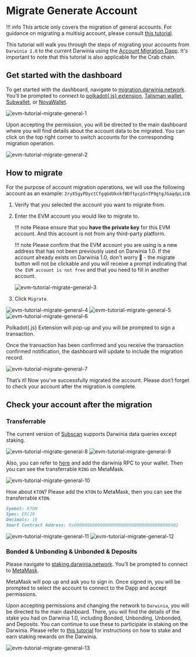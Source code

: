 # Migrate Generate Account


!!! info
    This article only covers the migration of general accounts. For guidance on migrating a multisig account, please consult [this tutorial](./multisig-account.md).


This tutorial will walk you through the steps of migrating your accounts from `Darwinia 1.0` to the current Darwinia using the [Account Migration Dapp](https://migration.darwinia.network/#/?network=Darwinia). It's important to note that this tutorial is also applicable for the Crab chain.

## Get started with the dashboard

To get started with the dashboard, navigate to [migration.darwinia.network](https://migration.darwinia.network/#/?network=Darwinia). You’ll be prompted to connect to [polkadot{.js} extension](https://polkadot.js.org/extension/), [Talisman wallet](https://www.talisman.xyz/), [Subwallet](https://subwallet.app/), or [NovaWallet](https://novawallet.io/).

![evm-tutorial-migrate-general-1](../../../images/evm-tutorial-migrate-general-1.png)

Upon accepting the permission, you will be directed to the main dashboard where you will find details about the account data to be migrated. You can click on the top right corner to switch accounts for the corresponding migration operation.

![evm-tutorial-migrate-general-2](../../../images/evm-tutorial-migrate-general-2.png)

## How to migrate

For the purpose of account migration operations, we will use the following account as an example: `2ryX5gyPDyctCfgqGdUknkfBDftpcpSnTP9gtgJGaqdpLiCB`

1. Verify that you selected the account you want to migrate from.
2. Enter the EVM account you would like to migrate to.
    
    !!! note
        Please ensure that you **have the private key** for this EVM account. And this account is not from any third-party platform.
    
    !!! note
        Please confirm that the EVM account you are using is a new address that has not been previously used on Darwinia 1.0. If the account already exists on Darwinia 1.0, don't worry 🤗 - the migrate button will not be clickable and you will receive a prompt indicating that `the EVM account is not free` and that you need to fill in another account.
    
    ![evm-tutorial-migrate-general-3](../../../images/evm-tutorial-migrate-general-3.png)
    
3. Click `Migrate`.

![evm-tutorial-migrate-general-4](../../../images/evm-tutorial-migrate-general-4.png)
![evm-tutorial-migrate-general-5](../../../images/evm-tutorial-migrate-general-5.png)
![evm-tutorial-migrate-general-6](../../../images/evm-tutorial-migrate-general-6.png)

Polkadot{.js} Extension will pop-up and you will be prompted to sign a transaction.

Once the transaction has been confirmed and you receive the transaction confirmed notification, the dashboard will update to include the migration record.

![evm-tutorial-migrate-general-7](../../../images/evm-tutorial-migrate-general-7.png)

That’s it! Now you’ve successfully migrated the account. Please don’t forget to check your account after the migration is complete. 

## Check your account after the migration

### Transferrable

The current version of [Subscan](https://darwinia.subscan.io/) supports Darwinia data queries except staking.

![evm-tutorial-migrate-general-8](../../../images/evm-tutorial-migrate-general-8.png)
![evm-tutorial-migrate-general-9](../../../images/evm-tutorial-migrate-general-9.png)

Also, you can refer to [here](../../chains/darwinia.md) and add the darwinia RPC to your wallet. Then you can see the transferrable `RING` on MetaMask.

![evm-tutorial-migrate-general-10](../../../images/evm-tutorial-migrate-general-10.png)

How about `KTON`? Please add the `KTON` to MetaMask, then you can see the transferrable `KTON`.

```markdown
Symbol: KTON
Spec: ERC20
Decimals: 18
Smart Contract Address: 0x0000000000000000000000000000000000000402
```
![evm-tutorial-migrate-general-11](../../../images/evm-tutorial-migrate-general-11.png)
![evm-tutorial-migrate-general-12](../../../images/evm-tutorial-migrate-general-12.png)

### Bonded & Unbonding & Unbonded & Deposits

Please navigate to [staking.darwinia.network](https://staking.darwinia.network/#/staking?network=Darwinia). You’ll be prompted to connect to [MetaMask](https://metamask.io/).

MetaMask will pop up and ask you to sign in. Once signed in, you will be prompted to select the account to connect to the Dapp and accept permissions.

Upon accepting permissions and changing the network to `Darwinia`, you will be directed to the main dashboard. There, you will find the details of the stake you had on Darwinia 1.0, including Bonded, Unbonding, Unbonded, and Deposits. You can continue to use these to participate in staking on the Darwinia. Please refer to [this tutorial](../staking.md) for instructions on how to stake and earn staking rewards on the Darwinia.

![evm-tutorial-migrate-general-13](../../../images/evm-tutorial-migrate-general-13.png)